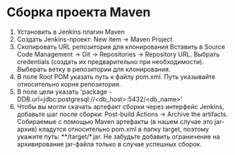 # Сборка проекта Maven

1. Установить в Jenkins плагин Maven
2. Создать Jenkins-проект: New item → Maven Project 
3. Скопировать URL репозитория для клонирования
    Вставить в Source Code Management → Git → Repositories → Repository URL.
    Выбрать credentials (создать их предварительно при необходимости).
    Выберать ветку в репозитории для клонирования.
4. В поле Root POM указать путь к файлу pom.xml. Путь указывайте относительно корня репозитория.
5. В поле цели указать 'package -DDB.url=jdbc:postgresql://<db_host>:5432/<db_name>'
5. Чтобы вы могли скачать артефакт сборки через интерфейс Jenkins, добавьте шаг после сборки: Post-build Actions → Archive the artifacts. 
    Собираемые с помощью Maven артефакты (в нашем случае это  jar-архив) кладутся относительно pom.xml в папку target,  поэтому укажите путь: **/target/\*.jar. Не забудьте добавить ограничение на архивирование jar-файла только в случае успешных сборок.

